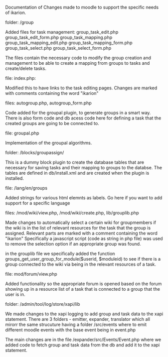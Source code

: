 Documentation of Changes made to moodle to support the specific needs of ikarion.


folder: /group

Added files for task management:
    group_task_edit.php
    group_task_edit_form.php
    group_task_mapping.php
    group_task_mapping_edit.php
    group_task_mapping_form.php
    group_task_select.php
    group_task_select_form.php
		
The files contain the necessary code to modify the group creation and management to
be able to create a mapping from groups to tasks and create/delete tasks.

file: index.php:

Modified this to have links to the task editing pages.
Changes are marked with comments containing the word "ikarion"

files: autogroup.php, autogroup_form.php

Code added for the groupal plugin, to generate groups in a smart way.
There is also form code and db acess code here for defining a task that the created groups are going to be connected to.
	
file: groupal.php

Implementation of the groupal algorithms.

folder: /blocks/groupassign/
	
This is a dummy block plugin to create the database tables that are necessary for saving tasks and their mapping to groups
to the databse. 
The tables are defined in db/install.xml and are created when the plugin is installed.
	

file: /lang/en/groups

Added strings for various html elemnts as labels. Go here if you want to add support for a specific language


files: /mod/wiki/view.php, /mod/wiki/create.php, lib/grouplib.php

Made changes to automatically select a certain wiki for groupmembers if the wiki is in the list of relevant resources
for the task that the group is assigned.
Relevant parts are marked with a comment containing the word "ikarion"
Specifically a javascript script (code as string in php file) 
was used to remove the selection option if an appropriate group was found.

in the grouplib file we specifically added the function groups_get_user_group_for_module($userid, $moduleid)
to see if there is a group connected to the wiki via being in the relevant resources of a task.
	

file: mod/forum/view.php
	
Added functionality so the appropriate forum is opened based on the forum showing up in a resource list of
a task that is connected to a group that the user is in.
	
folder: /admin/tool/log/store/xapi/lib

We made changes to the xapi logging to add group and task data to the xapi statement.
There are 3 folders - emitter, expander, translator which all mirorr the same strucuture
having a folder /src/events where to emit different moodle events with the base event being in event.php

The main changes are in the file /expander/src/Events/Event.php where we added code to fetch group and task
data from the db and add it to the xapi statement.















